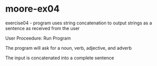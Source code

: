 # moore-ex04
exercise04 - program uses string concatenation to output strings as a sentence as received from the user

User Proceedure: Run Program

The program will ask for a noun, verb, adjective, and adverb

The input is concatenated into a complete sentence
